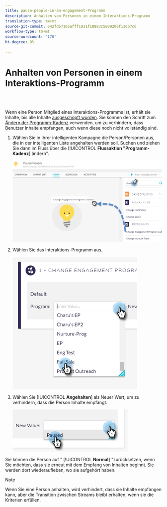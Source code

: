```yaml
---
title: pause-people-in-an-engagement-Programm
description: Anhalten von Personen in einem Interaktions-Programm
translation-type: tm+mt
source-git-commit: 642fd57105afff1031f18883c5809206f136b7c6
workflow-type: tm+mt
source-wordcount: '170'
ht-degree: 0%

---
```



# Anhalten von Personen in einem Interaktions-Programm

<br> 

Wenn eine Person Mitglied eines Interaktions-Programms ist, erhält sie Inhalte, bis alle Inhalte [ausgeschöpft wurden](https://docs.marketo.com/display/DOCS/People+Who+Have+Exhausted+Content). Sie können den Schritt zum [Ändern der Programm-Kadenz](https://docs.marketo.com/display/DOCS/Change+Engagement+Program+Cadence) verwenden, um zu verhindern, dass Benutzer Inhalte empfangen, auch wenn diese noch nicht vollständig sind.

1. Wählen Sie in Ihrer intelligenten Kampagne die Person/Personen aus, die in der intelligenten Liste angehalten werden soll. Suchen und ziehen Sie dann im Fluss über die [!UICONTROL **Flussaktion &quot;Programm-Kadenz**] ändern&quot;.

   ![Bild eins](/help/sky/assets/engagement-programs/pause-people-in-an-engagement-program/pause-people-in-an-engagement-program-1.png)

1. Wählen Sie das Interaktions-Programm aus.

   ![Bild zwei](/help/sky/assets/engagement-programs/pause-people-in-an-engagement-program/pause-people-in-an-engagement-program-2.png)

1. Wählen Sie [!UICONTROL **Angehalten**] als Neuer Wert, um zu verhindern, dass die Person Inhalte empfängt.

   ![Bild drei](/help/sky/assets/engagement-programs/pause-people-in-an-engagement-program/pause-people-in-an-engagement-program-3.png)

Sie können die Person auf &quot; [!UICONTROL **Normal**] &quot;zurücksetzen, wenn Sie möchten, dass sie erneut mit dem Empfang von Inhalten beginnt. Sie werden dort wiederaufleben, wo sie aufgehört haben.

>[!NOTE]
>
>Wenn Sie eine Person anhalten, wird verhindert, dass sie Inhalte empfangen kann, aber die Transition zwischen Streams bleibt erhalten, wenn sie die Kriterien erfüllen.
